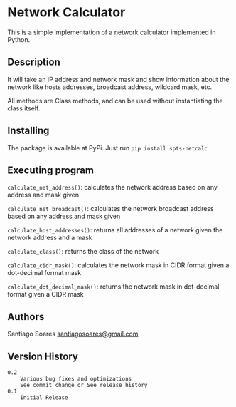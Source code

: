 # Network Calculator
This is a simple implementation of a network calculator implemented in Python.

## Description
It will take an IP address and network mask and show information about the network like hosts addresses, broadcast address, wildcard mask, etc.

All methods are Class methods, and can be used without instantiating the class itself.

## Installing
The package is available at PyPi. Just run `pip install spts-netcalc`

## Executing program

`calculate_net_address()`: calculates the network address based on any address and mask given

`calculate_net_broadcast()`: calculates the network broadcast address based on any address and mask given

`calculate_host_addresses()`: returns all addresses of a network given the network address and a mask

`calculate_class()`: returns the class of the network

`calculate_cidr_mask()`: calculates the network mask in CIDR format given a dot-decimal format mask

`calculate_dot_decimal_mask()`: returns the network mask in dot-decimal format given a CIDR mask

## Authors

Santiago Soares <santiagosoares@gmail.com>

## Version History

    0.2
        Various bug fixes and optimizations
        See commit change or See release history
    0.1
        Initial Release
